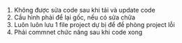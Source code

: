 1. Không được sửa code sau khi tải và update code
2. Cầu hình phải để lại gốc, nếu có sửa chữa
3. Luôn luôn lưu 1 file project dự bị để đề phòng project lỗi
4. Phải commnet chức năng sau khi code xong
